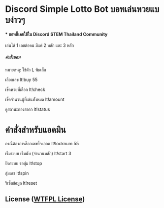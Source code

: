 # Discord Simple Lotto Bot บอทเล่นหวยแบบง่าวๆ

#### * บอทนี้เคยใช้ใน Discord STEM Thailand Community
เล่นได้ 1 เลขต่อคน มีแค่ 2 หลัก และ 3 หลัก

##### คำสั่งบอท
หมายเหตุ: ใช้ตัว L พิมเล็ก

เลือกเลข
lt!buy 55

เช็คหวยที่เลือก
lt!check

เช็คจำนวนผู้ที่เล่นทั้งหมด
lt!amount

ดูสถานะกองสลาก
lt!status

# คำสั่งสำหรับแอดมิน

กรณีต้องการล็อกเลขที่จะออก
lt!locknum 55

เริ่มระบบ เริ่มนับ (จำนวนหลัก)
lt!start 3

ปิดระบบ รอสุ่ม
lt!stop

สุ่มเลข
lt!spin

รีเซ็ตข้อมูล
lt!reset

## License ([WTFPL License](https://en.wikipedia.org/wiki/WTFPL))

